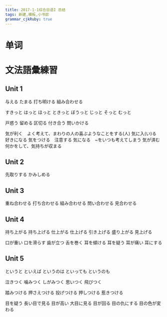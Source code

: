 ```yaml
---
title: 2017-1-1综合日语I 总结
tags: 新建,模板,小书匠
grammar_cjkRuby: true
---
```


# 单词

# 文法語彙練習

## Unit 1

与える
たまる
打ち明ける
組み合わせる

すきっと
はっと
ほっと
ときっと
ぼうっと
じっと
そっと
むっと

戸惑う
留める
区切る
付き合う
問いかける

気が利く　よく考えて、まわりの人の喜ぶようなことをする(人)
気に入(い)る　好きになる
気をつける　注意する
気になる　~をいつも考えてしまう
気が済む　何かをして、気持ちが収まる

## Unit 2

先取りする
かみしめる

## Unit 3

重ね合わせる
打ち合わせる
組み合わせる
問い合わせる
見合わせる

## Unit 4

持ち上がる
持ち上げる
仕上がる
仕上げる
引き上げる
盛り上がる
見上げる

口が重い
口を滑らす
歯が立つ
舌を巻く
耳を傾ける
耳を疑う
耳が痛い
耳にする

## Unit 5

というと
といえば
というのは
といっても
というのも

泣きつく
噛みつく
しがみつく
思いつく
飛びつく

踏みつける
押さえつける
投げつける
押しつける
惹きつける

目を疑う
長い目で見る
目が高い
大目に見る
目が回る
目の仇にする
目の色が変わる


